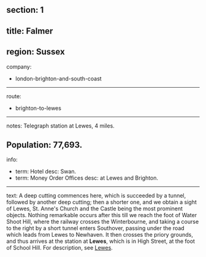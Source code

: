 section: 1
----
title: Falmer
----
region: Sussex
----
company:
- london-brighton-and-south-coast
----
route:
- brighton-to-lewes
----
notes: Telegraph station at Lewes, 4 miles.

Population: 77,693.
----
info:
- term: Hotel
  desc: Swan.
- term: Money Order Offices
  desc: at Lewes and Brighton.
----
text: A deep cutting commences here, which is succeeded by a tunnel, followed by another deep cutting; then a shorter one, and we obtain a sight of Lewes, St. Anne's Church and the Castle being the most prominent objects. Nothing remarkable occurs after this till we reach the foot of Water Shoot Hill, where the railway crosses the Winterbourne, and taking a course to the right by a short tunnel enters Southover, passing under the road which leads from Lewes to Newhaven. It then crosses the priory grounds, and thus arrives at the station at **Lewes**, which is in High Street, at the foot of School Hill. For description, see [Lewes](/station/lewes).
